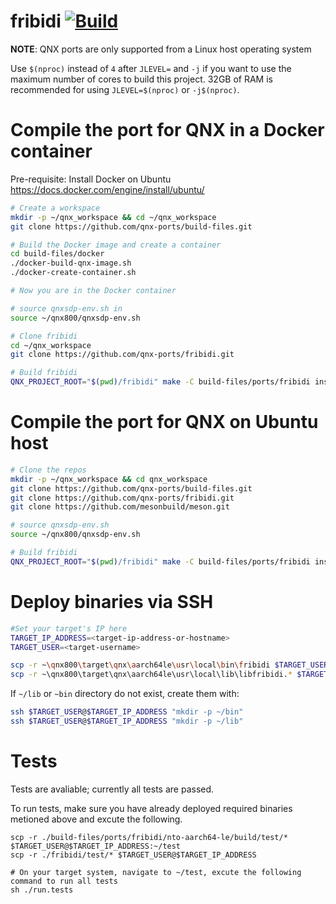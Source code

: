 # fribidi [![Build](https://github.com/qnx-ports/build-files/actions/workflows/fribidi.yml/badge.svg)](https://github.com/qnx-ports/build-files/actions/workflows/fribidi.yml)

**NOTE**: QNX ports are only supported from a Linux host operating system

Use `$(nproc)` instead of `4` after `JLEVEL=` and `-j` if you want to use the maximum number of cores to build this project.
32GB of RAM is recommended for using `JLEVEL=$(nproc)` or `-j$(nproc)`.

# Compile the port for QNX in a Docker container

Pre-requisite: Install Docker on Ubuntu https://docs.docker.com/engine/install/ubuntu/
```bash
# Create a workspace
mkdir -p ~/qnx_workspace && cd ~/qnx_workspace
git clone https://github.com/qnx-ports/build-files.git

# Build the Docker image and create a container
cd build-files/docker
./docker-build-qnx-image.sh
./docker-create-container.sh

# Now you are in the Docker container

# source qnxsdp-env.sh in
source ~/qnx800/qnxsdp-env.sh

# Clone fribidi
cd ~/qnx_workspace
git clone https://github.com/qnx-ports/fribidi.git

# Build fribidi
QNX_PROJECT_ROOT="$(pwd)/fribidi" make -C build-files/ports/fribidi install -j4
```

# Compile the port for QNX on Ubuntu host
```bash
# Clone the repos
mkdir -p ~/qnx_workspace && cd qnx_workspace
git clone https://github.com/qnx-ports/build-files.git
git clone https://github.com/qnx-ports/fribidi.git
git clone https://github.com/mesonbuild/meson.git

# source qnxsdp-env.sh
source ~/qnx800/qnxsdp-env.sh

# Build fribidi
QNX_PROJECT_ROOT="$(pwd)/fribidi" make -C build-files/ports/fribidi install -j4
```

# Deploy binaries via SSH
```bash
#Set your target's IP here
TARGET_IP_ADDRESS=<target-ip-address-or-hostname>
TARGET_USER=<target-username>

scp -r ~\qnx800\target\qnx\aarch64le\usr\local\bin\fribidi $TARGET_USER@$TARGET_IP_ADDRESS:~/bin
scp -r ~\qnx800\target\qnx\aarch64le\usr\local\lib\libfribidi.* $TARGET_USER@$TARGET_IP_ADDRESS:~/lib
```

If `~/lib` or `~bin` directory do not exist, create them with:
```bash
ssh $TARGET_USER@$TARGET_IP_ADDRESS "mkdir -p ~/bin"
ssh $TARGET_USER@$TARGET_IP_ADDRESS "mkdir -p ~/lib"
````

# Tests
Tests are avaliable; currently all tests are passed.

To run tests, make sure you have already deployed required binaries metioned above and excute the following.
```base
scp -r ./build-files/ports/fribidi/nto-aarch64-le/build/test/* $TARGET_USER@$TARGET_IP_ADDRESS:~/test
scp -r ./fribidi/test/* $TARGET_USER@$TARGET_IP_ADDRESS

# On your target system, navigate to ~/test, excute the following command to run all tests
sh ./run.tests

```
